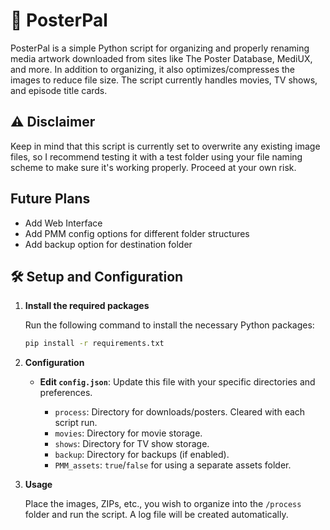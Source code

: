 # 🎨 PosterPal

PosterPal is a simple Python script for organizing and properly renaming media artwork downloaded from sites like The Poster Database, MediUX, and more. In addition to organizing, it also optimizes/compresses the images to reduce file size. The script currently handles movies, TV shows, and episode title cards.

## ⚠️ Disclaimer

Keep in mind that this script is currently set to overwrite any existing image files, so I recommend testing it with a test folder using your file naming scheme to make sure it's working properly. Proceed at your own risk.

## Future Plans

   - Add Web Interface
   - Add PMM config options for different folder structures
   - Add backup option for destination folder

## 🛠️ Setup and Configuration

1. **Install the required packages**

   Run the following command to install the necessary Python packages:

   ```bash
   pip install -r requirements.txt
   ```

2. **Configuration**

   - **Edit `config.json`**: Update this file with your specific directories and preferences.
   
     - `process`: Directory for downloads/posters. Cleared with each script run.
     - `movies`: Directory for movie storage.
     - `shows`: Directory for TV show storage.
     - `backup`: Directory for backups (if enabled).
     - `PMM_assets`: `true`/`false` for using a separate assets folder.

3. **Usage**

   Place the images, ZIPs, etc., you wish to organize into the `/process` folder and run the script. A log file will be created automatically.
